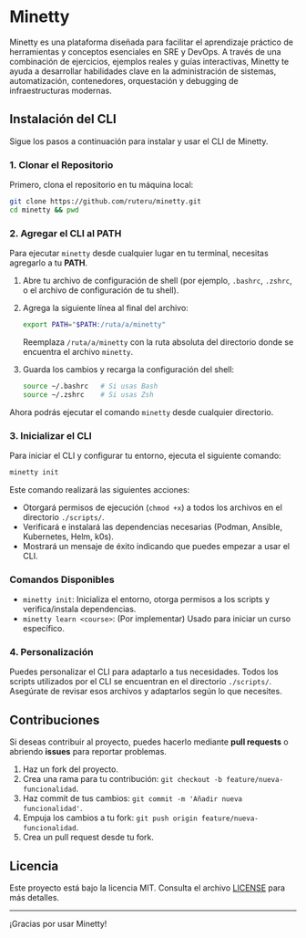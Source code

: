 # Minetty

Minetty es una plataforma diseñada para facilitar el aprendizaje práctico de herramientas y conceptos esenciales en SRE y DevOps. A través de una combinación de ejercicios, ejemplos reales y guías interactivas, Minetty te ayuda a desarrollar habilidades clave en la administración de sistemas, automatización, contenedores, orquestación y debugging de infraestructuras modernas.

## Instalación del CLI

Sigue los pasos a continuación para instalar y usar el CLI de Minetty.

### 1. Clonar el Repositorio

Primero, clona el repositorio en tu máquina local:

```bash
git clone https://github.com/ruteru/minetty.git
cd minetty && pwd
```

### 2. Agregar el CLI al PATH

Para ejecutar `minetty` desde cualquier lugar en tu terminal, necesitas agregarlo a tu **PATH**.

1. Abre tu archivo de configuración de shell (por ejemplo, `.bashrc`, `.zshrc`, o el archivo de configuración de tu shell).
2. Agrega la siguiente línea al final del archivo:

   ```bash
   export PATH="$PATH:/ruta/a/minetty"
   ```

   Reemplaza `/ruta/a/minetty` con la ruta absoluta del directorio donde se encuentra el archivo `minetty`.
3. Guarda los cambios y recarga la configuración del shell:

   ```bash
   source ~/.bashrc   # Si usas Bash
   source ~/.zshrc    # Si usas Zsh
   ```

Ahora podrás ejecutar el comando `minetty` desde cualquier directorio.

### 3. Inicializar el CLI

Para iniciar el CLI y configurar tu entorno, ejecuta el siguiente comando:

```bash
minetty init
```

Este comando realizará las siguientes acciones:

- Otorgará permisos de ejecución (`chmod +x`) a todos los archivos en el directorio `./scripts/`.
- Verificará e instalará las dependencias necesarias (Podman, Ansible, Kubernetes, Helm, k0s).
- Mostrará un mensaje de éxito indicando que puedes empezar a usar el CLI.

### Comandos Disponibles

- `minetty init`: Inicializa el entorno, otorga permisos a los scripts y verifica/instala dependencias.
- `minetty learn <course>`: (Por implementar) Usado para iniciar un curso específico.

### 4. Personalización

Puedes personalizar el CLI para adaptarlo a tus necesidades. Todos los scripts utilizados por el CLI se encuentran en el directorio `./scripts/`. Asegúrate de revisar esos archivos y adaptarlos según lo que necesites.

## Contribuciones

Si deseas contribuir al proyecto, puedes hacerlo mediante **pull requests** o abriendo **issues** para reportar problemas.

1. Haz un fork del proyecto.
2. Crea una rama para tu contribución: `git checkout -b feature/nueva-funcionalidad`.
3. Haz commit de tus cambios: `git commit -m 'Añadir nueva funcionalidad'`.
4. Empuja los cambios a tu fork: `git push origin feature/nueva-funcionalidad`.
5. Crea un pull request desde tu fork.

## Licencia

Este proyecto está bajo la licencia MIT. Consulta el archivo [LICENSE](LICENSE) para más detalles.

---

¡Gracias por usar Minetty!
